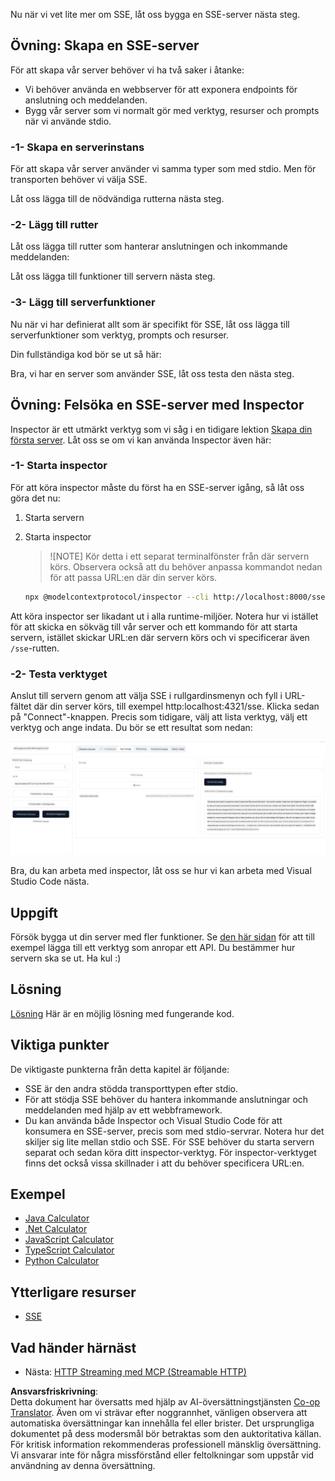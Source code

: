<!--
CO_OP_TRANSLATOR_METADATA:
{
  "original_hash": "d90ca3d326c48fab2ac0ebd3a9876f59",
  "translation_date": "2025-07-04T17:36:38+00:00",
  "source_file": "03-GettingStarted/05-sse-server/README.md",
  "language_code": "sv"
}
-->
Nu när vi vet lite mer om SSE, låt oss bygga en SSE-server nästa steg.

## Övning: Skapa en SSE-server

För att skapa vår server behöver vi ha två saker i åtanke:

- Vi behöver använda en webbserver för att exponera endpoints för anslutning och meddelanden.
- Bygg vår server som vi normalt gör med verktyg, resurser och prompts när vi använde stdio.

### -1- Skapa en serverinstans

För att skapa vår server använder vi samma typer som med stdio. Men för transporten behöver vi välja SSE.

Låt oss lägga till de nödvändiga rutterna nästa steg.

### -2- Lägg till rutter

Låt oss lägga till rutter som hanterar anslutningen och inkommande meddelanden:

Låt oss lägga till funktioner till servern nästa steg.

### -3- Lägg till serverfunktioner

Nu när vi har definierat allt som är specifikt för SSE, låt oss lägga till serverfunktioner som verktyg, prompts och resurser.

Din fullständiga kod bör se ut så här:

Bra, vi har en server som använder SSE, låt oss testa den nästa steg.

## Övning: Felsöka en SSE-server med Inspector

Inspector är ett utmärkt verktyg som vi såg i en tidigare lektion [Skapa din första server](/03-GettingStarted/01-first-server/README.md). Låt oss se om vi kan använda Inspector även här:

### -1- Starta inspector

För att köra inspector måste du först ha en SSE-server igång, så låt oss göra det nu:

1. Starta servern

1. Starta inspector

    > ![NOTE]
    > Kör detta i ett separat terminalfönster från där servern körs. Observera också att du behöver anpassa kommandot nedan för att passa URL:en där din server körs.

    ```sh
    npx @modelcontextprotocol/inspector --cli http://localhost:8000/sse --method tools/list
    ```

Att köra inspector ser likadant ut i alla runtime-miljöer. Notera hur vi istället för att skicka en sökväg till vår server och ett kommando för att starta servern, istället skickar URL:en där servern körs och vi specificerar även `/sse`-rutten.

### -2- Testa verktyget

Anslut till servern genom att välja SSE i rullgardinsmenyn och fyll i URL-fältet där din server körs, till exempel http:localhost:4321/sse. Klicka sedan på "Connect"-knappen. Precis som tidigare, välj att lista verktyg, välj ett verktyg och ange indata. Du bör se ett resultat som nedan:

![SSE Server running in inspector](../../../../translated_images/sse-inspector.d86628cc597b8fae807a31d3d6837842f5f9ee1bcc6101013fa0c709c96029ad.sv.png)

Bra, du kan arbeta med inspector, låt oss se hur vi kan arbeta med Visual Studio Code nästa.

## Uppgift

Försök bygga ut din server med fler funktioner. Se [den här sidan](https://api.chucknorris.io/) för att till exempel lägga till ett verktyg som anropar ett API. Du bestämmer hur servern ska se ut. Ha kul :)

## Lösning

[Lösning](./solution/README.md) Här är en möjlig lösning med fungerande kod.

## Viktiga punkter

De viktigaste punkterna från detta kapitel är följande:

- SSE är den andra stödda transporttypen efter stdio.
- För att stödja SSE behöver du hantera inkommande anslutningar och meddelanden med hjälp av ett webbframework.
- Du kan använda både Inspector och Visual Studio Code för att konsumera en SSE-server, precis som med stdio-servrar. Notera hur det skiljer sig lite mellan stdio och SSE. För SSE behöver du starta servern separat och sedan köra ditt inspector-verktyg. För inspector-verktyget finns det också vissa skillnader i att du behöver specificera URL:en.

## Exempel

- [Java Calculator](../samples/java/calculator/README.md)
- [.Net Calculator](../../../../03-GettingStarted/samples/csharp)
- [JavaScript Calculator](../samples/javascript/README.md)
- [TypeScript Calculator](../samples/typescript/README.md)
- [Python Calculator](../../../../03-GettingStarted/samples/python)

## Ytterligare resurser

- [SSE](https://developer.mozilla.org/en-US/docs/Web/API/Server-sent_events)

## Vad händer härnäst

- Nästa: [HTTP Streaming med MCP (Streamable HTTP)](../06-http-streaming/README.md)

**Ansvarsfriskrivning**:  
Detta dokument har översatts med hjälp av AI-översättningstjänsten [Co-op Translator](https://github.com/Azure/co-op-translator). Även om vi strävar efter noggrannhet, vänligen observera att automatiska översättningar kan innehålla fel eller brister. Det ursprungliga dokumentet på dess modersmål bör betraktas som den auktoritativa källan. För kritisk information rekommenderas professionell mänsklig översättning. Vi ansvarar inte för några missförstånd eller feltolkningar som uppstår vid användning av denna översättning.